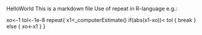 HelloWorld
This is a markdown file
Use of repeat in R-language e.g.:

xo<-1 tol<-1e-8 repeat{ x1<_computerEstimate() if(abs(x1-xo))< tol { break } else { xo<-x1 } }
